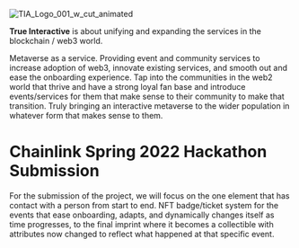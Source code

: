 ![TIA_Logo_001_w_cut_animated](https://user-images.githubusercontent.com/104043928/170806691-27287a20-03b5-4e46-ba27-065bcee632eb.gif)

**True Interactive** is about unifying and expanding the services in the blockchain / web3 world.

Metaverse as a service. Providing event and community services to increase adoption of web3, innovate existing services, and smooth out and ease the onboarding experience. Tap into the communities in the web2 world that thrive and have a strong loyal fan base and introduce events/services for them that make sense to their community to make that transition. Truly bringing an interactive metaverse to the wider population in whatever form that makes sense to them. 

# Chainlink Spring 2022 Hackathon Submission

For the submission of the project, we will focus on the one element that has contact with a person from start to end. NFT badge/ticket system for the events that ease onboarding, adapts, and dynamically changes itself as time progresses, to the final imprint where it becomes a collectible with attributes now changed to reflect what happened at that specific event.

